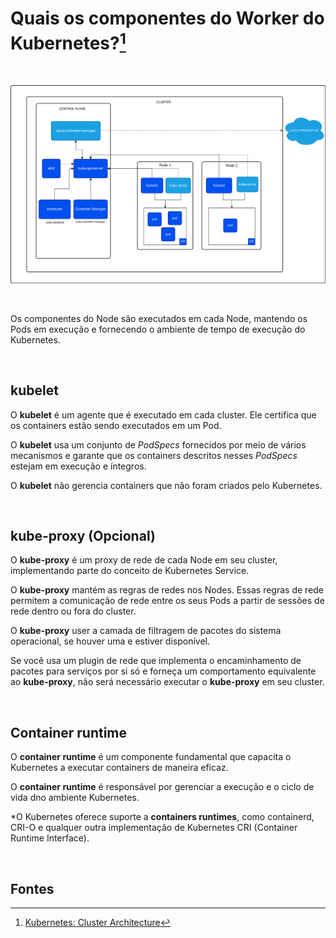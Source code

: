 # Quais os componentes do Worker do Kubernetes?[^1]

<br>

![Arquitetura Kubernetes ](./Imagens/kubernetes-cluster-architecture.svg)

<br>

Os componentes do Node são executados em cada Node, mantendo os Pods em execução e fornecendo o ambiente de tempo de execução do Kubernetes.

<br>

## kubelet

O **kubelet** é um agente que é executado em cada cluster. Ele certifica que os containers estão sendo executados em um Pod.

O **kubelet** usa um conjunto de *PodSpecs* fornecidos por meio de vários mecanismos e garante que os containers descritos nesses *PodSpecs* estejam em execução e íntegros.

O **kubelet** não gerencia containers que não foram criados pelo Kubernetes.

<br>

## kube-proxy (Opcional)

O **kube-proxy** é um proxy de rede de cada Node em seu cluster, implementando parte do conceito de Kubernetes Service.

O **kube-proxy** mantém as regras de redes nos Nodes. Essas regras de rede permitem a comunicação de rede entre os seus Pods a partir de sessões de rede dentro ou fora do cluster.

O **kube-proxy** user a camada de filtragem de pacotes do sistema operacional, se houver uma e estiver disponível.

Se você usa um plugin de rede que implementa o encaminhamento de pacotes para serviços por si só e forneça um comportamento equivalente ao **kube-proxy**, não será necessário executar o **kube-proxy** em seu cluster.

<br>

## Container runtime

O **container runtime** é um componente fundamental que capacita o Kubernetes a executar containers de maneira eficaz. 

O **container runtime** é responsável por gerenciar a execução e o ciclo de vida dno ambiente Kubernetes. 

*O Kubernetes oferece suporte a **containers runtimes**, como containerd, CRI-O e qualquer outra implementação de Kubernetes CRI (Container Runtime Interface).

<br>

## Fontes
[^1]: [Kubernetes: Cluster Architecture](https://kubernetes.io/docs/concepts/architecture/)